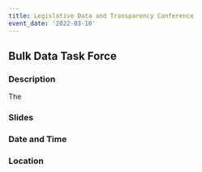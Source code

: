 ```yaml
---
title: Legislative Data and Transparency Conference
event_date: '2022-03-10'
---
```


## Bulk Data Task Force

### Description
The 

### Slides


### Date and Time


### Location


